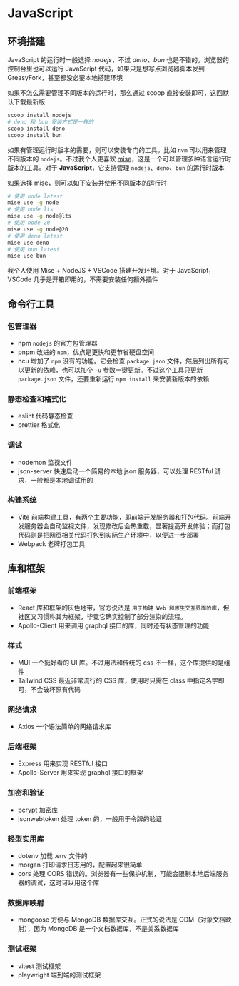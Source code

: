 # JavaScript

## 环境搭建

JavaScript 的运行时一般选择 *nodejs*，不过 *deno*、*bun* 也是不错的。浏览器的控制台里也可以运行 JavaScript 代码，如果只是想写点浏览器脚本发到 GreasyFork，甚至都没必要本地搭建环境

如果不怎么需要管理不同版本的运行时，那么通过 scoop 直接安装即可，这回默认下载最新版

```sh
scoop install nodejs
# deno 和 bun 安装方式是一样的
scoop install deno
scoop install bun
```

如果有管理运行时版本的需要，则可以安装专门的工具。比如 `nvm` 可以用来管理不同版本的 `nodejs`。不过我个人更喜欢 [mise](../环境管理/Mise.md)，这是一个可以管理多种语言运行时版本的工具。对于 **JavaScript**，它支持管理 `nodejs`、`deno`、`bun` 的运行时版本

如果选择 mise，则可以如下安装并使用不同版本的运行时

```sh
# 使用 node latest
mise use -g node
# 使用 node lts
mise use -g node@lts
# 使用 node 20
mise use -g node@20
# 使用 deno latest
mise use deno
# 使用 bun latest
mise use bun
```

我个人使用 Mise + NodeJS + VSCode 搭建开发环境。对于 JavaScript，VSCode 几乎是开箱即用的，不需要安装任何额外插件

## 命令行工具

### 包管理器

- npm `nodejs` 的官方包管理器
- pnpm 改进的 `npm`，优点是更快和更节省硬盘空间
- ncu 增加了 `npm` 没有的功能。它会检查 `package.json` 文件，然后列出所有可以更新的依赖，也可以加个 `-u` 参数一键更新。不过这个工具只更新 `package.json` 文件，还要重新运行 `npm install` 来安装新版本的依赖

### 静态检查和格式化

- eslint 代码静态检查
- prettier 格式化

### 调试

- nodemon 监视文件
- json-server 快速启动一个简易的本地 json 服务器，可以处理 RESTful 请求，一般都是本地调试用的

### 构建系统

- Vite 前端构建工具，有两个主要功能，即前端开发服务器和打包代码。前端开发服务器会自动监视文件，发现修改后会热重载，显著提高开发体验；而打包代码则是把网页相关代码打包到实际生产环境中，以便进一步部署
- Webpack 老牌打包工具

## 库和框架

### 前端框架

- React 库和框架的灰色地带，官方说法是 `用于构建 Web 和原生交互界面的库`，但社区又习惯称其为框架，毕竟它确实控制了部分渲染的流程。
- Apollo-Client 用来调用 graphql 接口的库，同时还有状态管理的功能

### 样式

- MUI 一个挺好看的 UI 库。不过用法和传统的 css 不一样，这个库提供的是组件
- Tailwind CSS 最近非常流行的 CSS 库，使用时只需在 class 中指定名字即可，不会破坏原有代码

### 网络请求

- Axios 一个语法简单的网络请求库

### 后端框架

- Express 用来实现 RESTful 接口
- Apollo-Server 用来实现 graphql 接口的框架

### 加密和验证

- bcrypt 加密库
- jsonwebtoken 处理 token 的，一般用于令牌的验证

### 轻型实用库

- dotenv 加载 .env 文件的
- morgan 打印请求日志用的，配置起来很简单
- cors 处理 CORS 错误的。浏览器有一些保护机制，可能会限制本地后端服务器的调试，这时可以用这个库

### 数据库映射

- mongoose 方便与 MongoDB 数据库交互。正式的说法是 ODM（对象文档映射），因为 MongoDB 是一个文档数据库，不是关系数据库

### 测试框架

- vitest 测试框架
- playwright 端到端的测试框架
